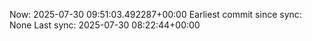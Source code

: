Now: 2025-07-30 09:51:03.492287+00:00 Earliest commit since sync: None Last sync: 2025-07-30 08:22:44+00:00
